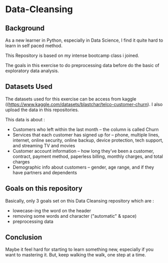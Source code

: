# Data-Cleansing


## Background
As a new learner in Python, especially in Data Science, I find it quite hard to learn in self paced method.

This Repository is based on my intense bootcamp class i joined.

The goals in this exercise to do preprocessing data before do the basic of exploratory data analysis.

## Datasets Used

The datasets used for this exercise can be access from kaggle ((https://www.kaggle.com/datasets/blastchar/telco-customer-churn). I also upload the data in this repositories.

This data is about :
 * Customers who left within the last month – the column is called Churn
 * Services that each customer has signed up for – phone, multiple lines, internet, online security, online backup, device protection, tech support, and streaming TV and movies
 * Customer account information – how long they’ve been a customer, contract, payment method, paperless billing, monthly charges, and total charges
 * Demographic info about customers – gender, age range, and if they have partners and dependents
 
 ## Goals on this repository
 
 Basically, only 3 goals set on this Data Cleansing repository which are :
 * lowecase-ing the word on the header
 * removing some words and character ("automatic" & space)
 * preprocessing data
 
 ## Conclusion

Maybe it feel hard for starting to learn something new, especially if you want to mastering it. But, keep walking the walk, one step at a time. 
